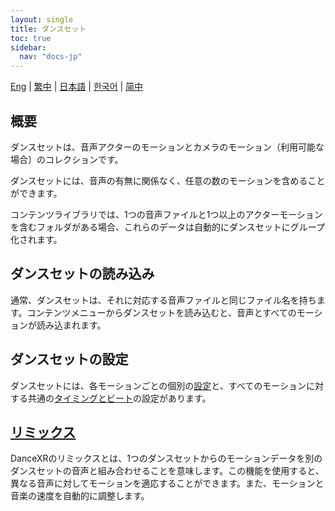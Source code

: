 ```yaml
---
layout: single
title: ダンスセット
toc: true
sidebar:
  nav: "docs-jp"
---
```

[Eng](/dancexr/features/dance_set) | [繁中](/tw/dancexr/features/dance_set) | [日本語](/jp/dancexr/features/dance_set) | [한국어](/kr/dancexr/features/dance_set) | [简中](/zh/dancexr/features/dance_set)


## 概要
ダンスセットは、音声アクターのモーションとカメラのモーション（利用可能な場合）のコレクションです。

ダンスセットには、音声の有無に関係なく、任意の数のモーションを含めることができます。

コンテンツライブラリでは、1つの音声ファイルと1つ以上のアクターモーションを含むフォルダがある場合、これらのデータは自動的にダンスセットにグループ化されます。

## ダンスセットの読み込み
通常、ダンスセットは、それに対応する音声ファイルと同じファイル名を持ちます。コンテンツメニューからダンスセットを読み込むと、音声とすべてのモーションが読み込まれます。

## ダンスセットの設定
ダンスセットには、各モーションごとの個別の[設定](/dancexr/features/motion_settings)と、すべてのモーションに対する共通の[タイミングとビート](/dancexr/music_timing)の設定があります。

## [リミックス](/dancexr/features/remix)
DanceXRのリミックスとは、1つのダンスセットからのモーションデータを別のダンスセットの音声と組み合わせることを意味します。この機能を使用すると、異なる音声に対してモーションを適応することができます。また、モーションと音楽の速度を自動的に調整します。